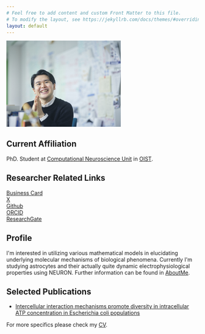 ```yaml
---
# Feel free to add content and custom Front Matter to this file.
# To modify the layout, see https://jekyllrb.com/docs/themes/#overriding-theme-defaults
layout: default
---
```

<img src="assets/images/profPic.jpg" alt="drawing" width="300" id="hp"/>

## Current Affiliation

 PhD. Student at [Computational Neuroscience Unit](https://groups.oist.jp/cnu) in [OIST](https://www.oist.jp/).  
 
## Researcher Related Links

[Business Card](/assets/vcard/Ryo&#32;J.&#32;Nakatani&#32;2.vcf)  
[X](https://x.com/ryojnakatani)  
[Github](https://github.com/rjnakatani)  
[ORCID](https://orcid.org/0000-0002-7009-9996)  
[ResearchGate](https://www.researchgate.net/profile/Ryo-Nakatani-3)  

<div id="chart"></div>
 <script src="https://cdnjs.cloudflare.com/ajax/libs/jquery/3.4.1/jquery.min.js"></script>
 <script src="https://cdn.jsdelivr.net/npm/apexcharts"></script>
<script src="assets/charts/apexchartScript.js"></script>

## Profile  

I'm interested in utilizing various mathematical models in elucidating underlying molecular mechanisms of biological phenomena.
Currently I'm studying astrocytes and their actually quite dynamic electrophysiological properties using NEURON.
Further information can be found in [AboutMe](/about.markdown).
    
## Selected Publications

- [Intercellular interaction mechanisms promote diversity in intracellular ATP concentration in Escherichia coli populations](https://www.nature.com/articles/s41598-022-22189-x)
    
 For more specifics please check my [CV](/cv.markdown).
 

